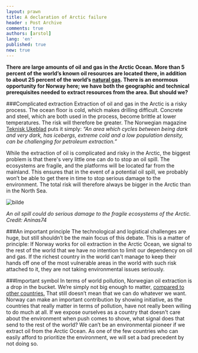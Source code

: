 ```yaml
---
layout: prawn
title: A declaration of Arctic failure
header : Post Archive
comments: true
authors: [arstol]
lang: 'en'
published: true
new: true
---
```


**There are large amounts of oil and gas in the Arctic Ocean. More than 5 percent of the world’s known oil resources are located there, in addition to about 25 percent of the world’s [natural gas](http://naturvernforbundet.no/olje-og-gass-i-arktis/category2650.html). There is an enormous opportunity for Norway here; we have both the geographic and technical prerequisites needed to extract resources from the area. But should we?**


###Complicated extraction
Extraction of oil and gas in the Arctic is a risky process. The ocean floor is cold, which makes drilling difficult. Concrete and steel, which are both used in the process, become brittle at lower temperatures. The risk will therefore be greater. The Norwegian magazine [Teknisk Ukeblad](http://www.tu.no/olje-gass/2011/04/27/store-utfordringer-venter-i-arktis) puts it simply: 
*“An area which cycles between being dark and very dark, has icebergs, extreme cold and a low population density, can be challenging for petroleum extraction.”*


While the extraction of oil is complicated and risky in the Arctic, the biggest problem is that there's very little one can do to stop an oil spill. The ecosystems are fragile, and the platforms will be located far from the mainland. This ensures that in the event of a potential oil spill, we probably won’t be able to get there in time to stop serious damage to the environment. The total risk will therefore always be bigger in the Arctic than in the North Sea.



![bilde](http://i.imgur.com/piFRXR6.jpg)



*An oil spill could do serious damage 
to the fragile ecosystems of the Arctic.
Credit: Aninas74*





###An important principle
The technological and logistical challenges are huge, but still shouldn’t be the main focus of this debate. This is a matter of principle: If Norway works for oil extraction in the Arctic Ocean, we signal to the rest of the world that we have no intention to limit our dependency on oil and gas. If the richest country in the world can’t manage to keep their hands off one of the most vulnerable areas in the world with such risk attached to it, they are not taking environmental issues seriously. 


###Important symbol
In terms of world pollution, Norwegian oil extraction is a drop in the bucket. We’re simply not big enough to matter, [compared to other countries.](https://www.cia.gov/library/publications/the-world-factbook/rankorder/2241rank.html) That still doesn’t mean that we can do whatever we want. Norway can make an important contribution by showing initiative, as the countries that really matter in terms of pollution, have not really been willing to do much at all. If we expose ourselves as a country that doesn't care about the environment when push comes to shove, what signal does that send to the rest of the world? We can’t be an environmental pioneer if we extract oil from the Arctic Ocean. As one of the few countries who can easily afford to prioritize the environment, we will set a bad precedent by not doing so. 







